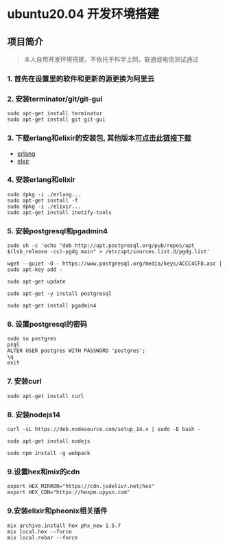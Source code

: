 # ubuntu20.04 开发环境搭建
## 项目简介
> 本人自用开发环境搭建，不依托于科学上网，联通或电信测试通过

### 1. 首先在设置里的软件和更新的源更换为阿里云

### 2. 安装terminator/git/git-gui

```shell
sudo apt-get install terminator
sudo apt-get install git git-gui
```

### 3. 下载erlang和elixir的安装包, 其他版本[可点击此链接下载](https://www.erlang-solutions.com/)
- [erlang](https://github.com/duanzhichao/ubuntu_20.04_development/releases/download/erlang-esl_23.1-1_ubuntu_focal_amd64.deb/erlang-esl_23.1-1_ubuntu_focal_amd64.deb)
- [elxir](https://github.com/duanzhichao/ubuntu_20.04_development/releases/download/elixir_1.11.2-1_ubuntu_focal_all.deb/elixir_1.11.2-1_ubuntu_focal_all.deb)

### 4. 安装erlang和elixir

```shell
sudo dpkg -i ./erlang...
sudo apt-get install -f
sudo dpkg -i ./elixir...
sudo apt-get install inotify-tools
```

### 5. 安装postgresql和pgadmin4

```shell
sudo sh -c 'echo "deb http://apt.postgresql.org/pub/repos/apt $(lsb_release -cs)-pgdg main" > /etc/apt/sources.list.d/pgdg.list'

wget --quiet -O - https://www.postgresql.org/media/keys/ACCC4CF8.asc | sudo apt-key add -

sudo apt-get update

sudo apt-get -y install postgresql

sudo apt-get install pgadmin4
```

### 6. 设置postgresql的密码
```shell
sudo su postgres
psql
ALTER USER postgres WITH PASSWORD 'postgres';
\q
exit
```

### 7. 安装curl
```shell
sudo apt-get install curl
```

### 8. 安装nodejs14
```shell
curl -sL https://deb.nodesource.com/setup_14.x | sudo -E bash -

sudo apt-get install nodejs

sudo npm install -g webpack
```

### 9.设置hex和mix的cdn
```shell
export HEX_MIRROR="https://cdn.jsdelivr.net/hex"
export HEX_CDN="https://hexpm.upyun.com"
```

### 9.安装elixir和pheonix相关插件
```shell
mix archive.install hex phx_new 1.5.7
mix local.hex --force
mix local.rebar --force
```
